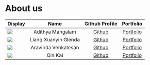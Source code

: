 # About us
Display |         Name         |              Github Profile              | Portfolio 
--------|:--------------------:|:----------------------------------------:|:---------:
![](https://via.placeholder.com/100.png?text=Photo) |   Adithya Mangalam   | [Github](https://github.com/AdiMangalam) | [Portfolio](docs/team/adimangalam.md)
![](https://via.placeholder.com/100.png?text=Photo) | Liang Xuanyin Glenda | [Github](https://github.com/glenda-1506) | [Portfolio](docs/team/glenda-1506.md)
![](https://via.placeholder.com/100.png?text=Photo) | Aravinda Venkatesan  | [Github](https://github.com/MayFairMI6)  | [Portfolio](docs/team/MayFairMI6.md)
![](https://via.placeholder.com/100.png?text=Photo) |       Qin Kai        |   [Github](https://github.com/kq2003)    | [Portfolio](docs/team/kq2003.md)
